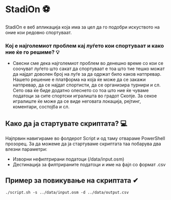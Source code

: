 # StadiOn ⚽
 StadiOn e веб апликација која има за цел да го подобри искуството на оние кои редовно спортуваат.

### Кој е најголемиот проблем кај луѓето кои спортуваат и како ние ќе го решиме? 💡
- Свесни сме дека најголемиот проблем во денешно време со кои се соочуват луѓето што сакат да спортуваат е тоа што тие тешко можат да најдат доволен број на луѓе за да 
одржат било каков натпревар. Нашето решение е платформа на која ќе може да се закажи натпревар, да се најдат спортисти, да се организира турнири и сл.
Сето ова ќе биде додатно олеснето со тоа што ние ќе чуваме податоци за сите спортски игралишта во градот Скопје. За секое игралиште ќе може да се виде неговата локација,
рејтинг, коментари, состојба и сл.

## Како да ја стартувате скриптата? 💻
Најпрвин навигираме во фолдерот Script и од таму отвараме PowerShell прозорец. За да можеме да ја стартуваме скриптата таа побарува два влезни параметри:
- Изворни нефилтрирани податоци (/data/input.osm)
- Дестинација за филтрираните податоци и име на фајл со формат .csv

## Пример за повикување на скриптата ✔
`./script.sh -s ../data/input.osm -d ../data/output.csv`
